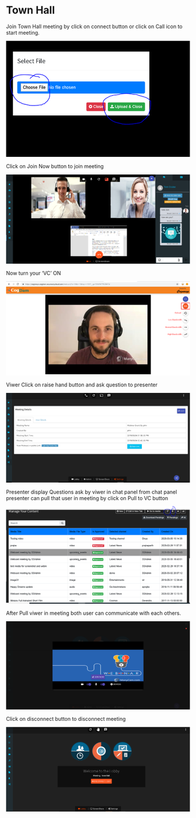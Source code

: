 # Town Hall

Join Town Hall meeting by click on connect button or click on Call icon to start meeting.

![](../../.gitbook/assets/image%20%28237%29.png)

Click on Join Now button to join meeting

![](../../.gitbook/assets/image%20%28231%29.png)

Now turn your ‘VC’ ON

![](../../.gitbook/assets/image%20%28144%29.png)

Viwer Click on raise hand button and ask question to presenter

![](../../.gitbook/assets/image%20%2818%29.png)

Presenter display Questions ask by viwer in chat panel from chat panel presenter can pull that user in meeting by click on Pull to VC button

![](../../.gitbook/assets/image%20%28234%29.png)

After Pull viwer in meeting both user can communicate with each others.

![](../../.gitbook/assets/image%20%28200%29.png)

Click on disconnect button to disconnect meeting

![](../../.gitbook/assets/image%20%28209%29.png)

